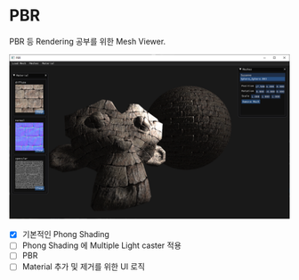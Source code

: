 # PBR
PBR 등 Rendering 공부를 위한 Mesh Viewer.

![Main](./images/main.png)

- [x] 기본적인 Phong Shading
- [ ] Phong Shading 에 Multiple Light caster 적용
- [ ] PBR
- [ ] Material 추가 및 제거를 위한 UI 로직